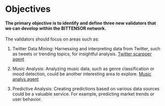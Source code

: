# Objectives

#### The primary objective is to identify and define three new validators that we can develop within the BITTENSOR network. 

The validators should focus on areas such as:

1. Twitter Data Mining: Harnessing and interpreting data from Twitter, such as tweets or trending topics, for insightful analysis. [Twitter scarpper agent](scrapper.md)

2. Music Analysis: Analyzing music data, such as genre classification or mood detection, could be another interesting area to explore. [Music analys agent](music.md)

3. Predictive Analysis: Creating predictions based on various data sources could be a valuable service. For example, predicting market trends or user behavior.

